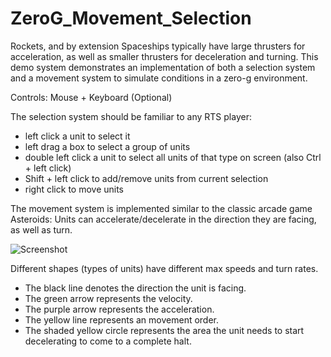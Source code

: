 # ZeroG_Movement_Selection

Rockets, and by extension Spaceships typically have large thrusters for acceleration, as well as smaller thrusters for deceleration and turning.
This demo system demonstrates an implementation of both a selection system and a movement system to simulate conditions in a zero-g environment.

Controls: Mouse + Keyboard (Optional)

The selection system should be familiar to any RTS player:
- left click a unit to select it
- left drag a box to select a group of units
- double left click a unit to select all units of that type on screen (also Ctrl + left click)
- Shift + left click to add/remove units from current selection
- right click to move units

The movement system is implemented similar to the classic arcade game Asteroids:
Units can accelerate/decelerate in the direction they are facing, as well as turn.

![Screenshot](https://raw.githubusercontent.com/swaparcher/swaparcher.github.io/master/img/screenshots/ZeroG.jpg)

Different shapes (types of units) have different max speeds and turn rates.
- The black line denotes the direction the unit is facing.
- The green arrow represents the velocity.
- The purple arrow represents the acceleration.
- The yellow line represents an movement order.
- The shaded yellow circle represents the area the unit needs to start decelerating to come to a complete halt.
